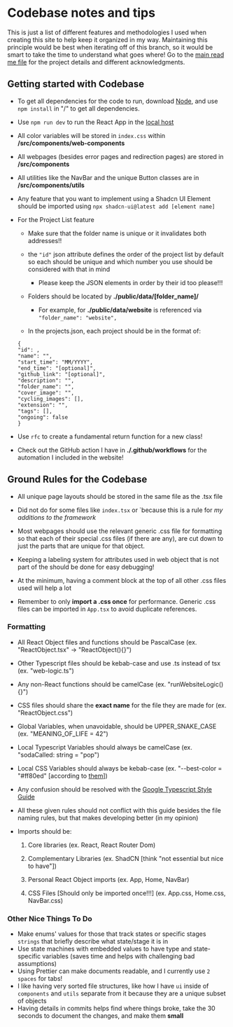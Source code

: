 # Codebase notes and tips

This is just a list of different features and methodologies I used when creating this site to help keep it organized in my way. Maintaining this principle would be best when iterating off of this branch, so it would be smart to take the time to understand what goes where! Go to the [main read me file](../README.md) for the project details and different acknowledgments.

## Getting started with Codebase

- To get all dependencies for the code to run, download [Node](https://nodejs.org/en/), and use `npm install` in "/" to get all dependencies.

- Use `npm run dev` to run the React App in the [local host](http://localhost:3000/)

- All color variables will be stored in `index.css` within **/src/components/web-components**

- All webpages (besides error pages and redirection pages) are stored in **/src/components**

- All utilities like the NavBar and the unique Button classes are in **/src/components/utils**

- Any feature that you want to implement using a Shadcn UI Element should be imported using `npx shadcn-ui@latest add [element name]`

- For the Project List feature

  - Make sure that the folder name is unique or it invalidates both addresses!!

  - the `"id"` json attribute defines the order of the project list by default so each should be unique and which number you use should be considered with that in mind

    - Please keep the JSON elements in order by their id too please!!!

  - Folders should be located by **./public/data/[folder_name]/**

    - For example, for **./public/data/website** is referenced via `"folder_name": "website",`

  - In the projects.json, each project should be in the format of:

  ```
  {
  "id": ,
  "name": "",
  "start_time": "MM/YYYY",
  "end_time": "[optional]",
  "github_link": "[optional]",
  "description": "",
  "folder_name": "",
  "cover_image": "",
  "cycling_images": [],
  "extension": "",
  "tags": [],
  "ongoing": false
  }
  ```

- Use `rfc` to create a fundamental return function for a new class!

- Check out the GitHub action I have in **./.github/workflows** for the automation I included in the website!

## Ground Rules for the Codebase

- All unique page layouts should be stored in the same file as the .tsx file

- Did not do for some files like `index.tsx` or `because this is a rule for _my additions to the framework_

- Most webpages should use the relevant generic .css file for formatting so that each of their special .css files (if there are any), are cut down to just the parts that are unique for that object.

- Keeping a labeling system for attributes used in web object that is not part of the should be done for easy debugging!

- At the minimum, having a comment block at the top of all other .css files used will help a lot

- Remember to only **import a .css once** for performance. Generic .css files can be imported in `App.tsx` to avoid duplicate references.

### Formatting

- All React Object files and functions should be PascalCase (ex. "ReactObject.tsx" -> "ReactObject(){}")

- Other Typescript files should be kebab-case and use .ts instead of tsx (ex. "web-logic.ts")

- Any non-React functions should be camelCase (ex. "runWebsiteLogic(){}")

- CSS files should share the **exact name** for the file they are made for (ex. "ReactObject.css")

- Global Variables, when unavoidable, should be UPPER_SNAKE_CASE (ex. "MEANING_OF_LIFE = 42")

- Local Typescript Variables should always be camelCase (ex. "sodaCalled: string = "pop")

- Local CSS Variables should always be kebab-case (ex. "--best-color = "#ff80ed" [according to [them](https://www.color-hex.com/popular-colors.php)])

- Any confusion should be resolved with the [Google Typescript Style Guide](https://google.github.io/styleguide/tsguide.html#local-variable-declarations)

- All these given rules should not conflict with this guide besides the file naming rules, but that makes developing better (in my opinion)

- Imports should be:

  1. Core libraries (ex. React, React Router Dom)

  2. Complementary Libraries (ex. ShadCN [think "not essential but nice to have"])

  3. Personal React Object imports (ex. App, Home, NavBar)

  4. CSS Files [Should only be imported once!!!] (ex. App.css, Home.css, NavBar.css)

### Other Nice Things To Do

- Make enums' values for those that track states or specific stages `strings` that briefly describe what state/stage it is in
- Use state machines with embedded values to have type and state-specific variables (saves time and helps with challenging bad assumptions)
- Using Prettier can make documents readable, and I currently use `2 spaces` for tabs!
- I like having very sorted file structures, like how I have `ui` inside of `components` and `utils` separate from it because they are a unique subset of objects
- Having details in commits helps find where things broke, take the 30 seconds to document the changes, and make them **small**
